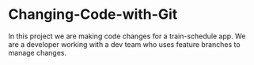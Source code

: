 # Changing-Code-with-Git
In this project we are making code changes for a train-schedule app. We are a developer working with a dev team who uses feature branches to manage changes. 
